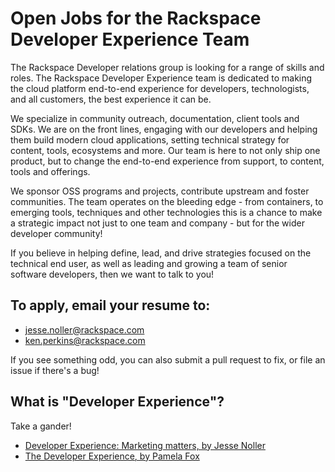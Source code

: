 # Open Jobs for the Rackspace Developer Experience Team

The Rackspace Developer relations group is looking for a range of skills and roles.
The Rackspace Developer Experience team is dedicated to making the cloud platform
end-to-end experience for developers, technologists, and all customers, the best
experience it can be.

We specialize in community outreach, documentation, client tools and SDKs.
We are on the front lines, engaging with our developers and helping them build
modern cloud applications, setting technical strategy for content, tools,
ecosystems and more. Our team is here to not only ship one product, but to
change the end-to-end experience from support, to content, tools and offerings.

We sponsor OSS programs and projects, contribute upstream and foster communities.
The team operates on the bleeding edge - from containers, to emerging tools,
techniques and other technologies this is a chance to make a strategic impact
not just to one team and company - but for the wider developer community!

If you believe in helping define, lead, and drive strategies focused on the
technical end user, as well as leading and growing a team of senior software
developers, then we want to talk to you!


## To apply, email your resume to:

* jesse.noller@rackspace.com
* ken.perkins@rackspace.com

If you see something odd, you can also submit a pull request to fix, or file an
issue if there's a bug!

## What is "Developer Experience"?

Take a gander!

* [Developer Experience: Marketing matters, by Jesse Noller](https://www.youtube.com/watch?v=-vZ_E1OO_PY)
* [The Developer Experience, by Pamela Fox](https://www.youtube.com/watch?v=hRTngumVnqw)
